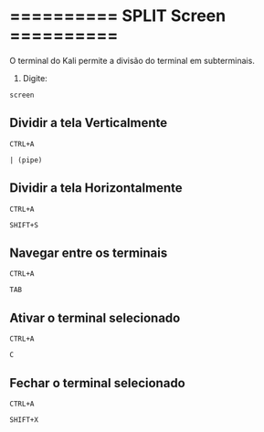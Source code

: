 # ========== SPLIT Screen ========== 
O terminal do Kali permite a divisão do terminal em subterminais.

01. Digite: 
```
screen 
```

## Dividir a tela Verticalmente
```
CTRL+A 
```
```
| (pipe) 
```

## Dividir a tela Horizontalmente
```
CTRL+A 
```
```
SHIFT+S 
```

## Navegar entre os terminais
```
CTRL+A 
```
```
TAB 
```

## Ativar o terminal selecionado
```
CTRL+A 
```
```
C
```

## Fechar o terminal selecionado
```
CTRL+A 
```
```
SHIFT+X 
```

